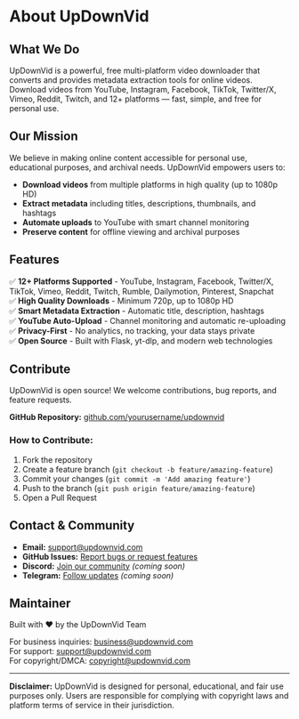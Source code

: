 
# About UpDownVid

## What We Do

UpDownVid is a powerful, free multi-platform video downloader that converts and provides metadata extraction tools for online videos. Download videos from YouTube, Instagram, Facebook, TikTok, Twitter/X, Vimeo, Reddit, Twitch, and 12+ platforms — fast, simple, and free for personal use.

## Our Mission

We believe in making online content accessible for personal use, educational purposes, and archival needs. UpDownVid empowers users to:

- **Download videos** from multiple platforms in high quality (up to 1080p HD)
- **Extract metadata** including titles, descriptions, thumbnails, and hashtags
- **Automate uploads** to YouTube with smart channel monitoring
- **Preserve content** for offline viewing and archival purposes

## Features

✅ **12+ Platforms Supported** - YouTube, Instagram, Facebook, Twitter/X, TikTok, Vimeo, Reddit, Twitch, Rumble, Dailymotion, Pinterest, Snapchat  
✅ **High Quality Downloads** - Minimum 720p, up to 1080p HD  
✅ **Smart Metadata Extraction** - Automatic title, description, hashtags  
✅ **YouTube Auto-Upload** - Channel monitoring and automatic re-uploading  
✅ **Privacy-First** - No analytics, no tracking, your data stays private  
✅ **Open Source** - Built with Flask, yt-dlp, and modern web technologies

## Contribute

UpDownVid is open source! We welcome contributions, bug reports, and feature requests.

**GitHub Repository:** [github.com/yourusername/updownvid](https://github.com/yourusername/updownvid)

### How to Contribute:
1. Fork the repository
2. Create a feature branch (`git checkout -b feature/amazing-feature`)
3. Commit your changes (`git commit -m 'Add amazing feature'`)
4. Push to the branch (`git push origin feature/amazing-feature`)
5. Open a Pull Request

## Contact & Community

- **Email:** support@updownvid.com
- **GitHub Issues:** [Report bugs or request features](https://github.com/yourusername/updownvid/issues)
- **Discord:** [Join our community](https://discord.gg/updownvid) _(coming soon)_
- **Telegram:** [Follow updates](https://t.me/updownvid) _(coming soon)_

## Maintainer

Built with ❤️ by the UpDownVid Team

For business inquiries: business@updownvid.com  
For support: support@updownvid.com  
For copyright/DMCA: copyright@updownvid.com

---

**Disclaimer:** UpDownVid is designed for personal, educational, and fair use purposes only. Users are responsible for complying with copyright laws and platform terms of service in their jurisdiction.
